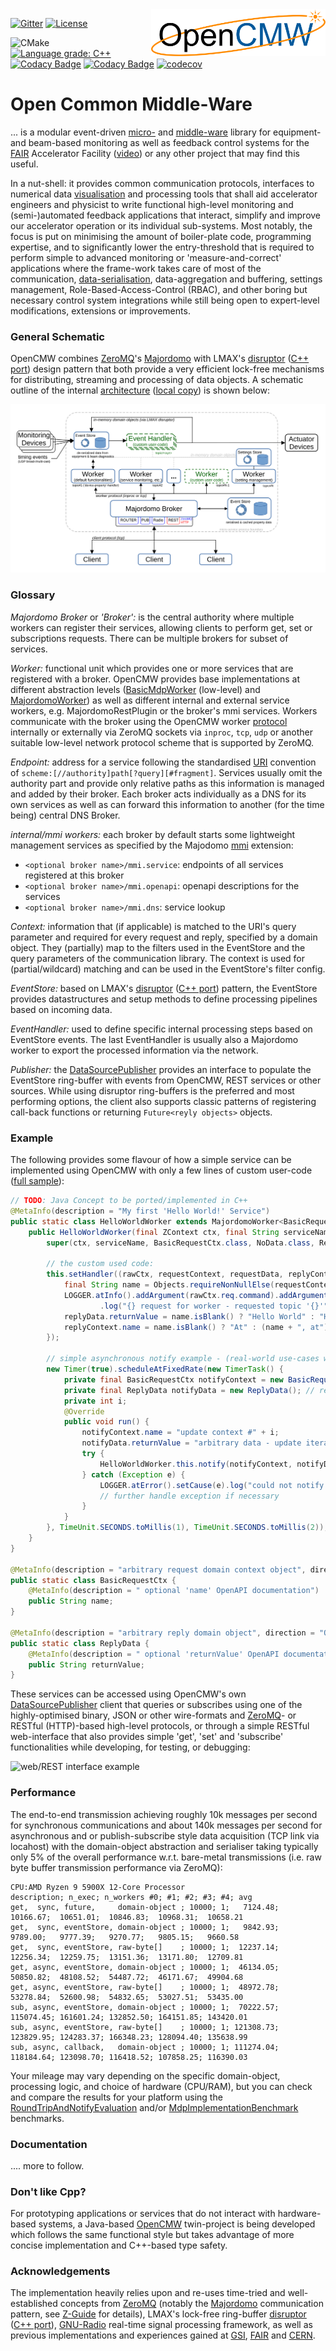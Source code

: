 <picture>
<source srcset="assets/OpenCMW_logo_w.svg" media="(prefers-color-scheme: dark)">
<!--suppress HtmlDeprecatedAttribute -->
<img align="right" src="assets/OpenCMW_logo_b_bg.svg" alt="OpenCMW Logo" height="75">
</picture>

[![Gitter](https://badges.gitter.im/fair-acc/opencmw.svg)](https://gitter.im/fair-acc/opencmw?utm_source=badge&utm_medium=badge&utm_campaign=pr-badge)
[![License](https://img.shields.io/badge/License-LGPL%203.0-blue.svg)](https://opensource.org/licenses/LGPL-3.0)

![CMake](https://github.com/fair-acc/opencmw-cpp/workflows/CMake/badge.svg)
[![Language grade: C++](https://img.shields.io/lgtm/grade/cpp/github/fair-acc/opencmw-cpp)](https://lgtm.com/projects/g/fair-acc/opencmw-cpp/context:cpp)
[![Codacy Badge](https://app.codacy.com/project/badge/Grade/b3f9b8c8730a411a90475dce6fb259d6)](https://www.codacy.com/gh/fair-acc/opencmw-cpp/dashboard?utm_source=github.com&amp;utm_medium=referral&amp;utm_content=fair-acc/opencmw-cpp&amp;utm_campaign=Badge_Grade)
[![Codacy Badge](https://app.codacy.com/project/badge/Coverage/b3f9b8c8730a411a90475dce6fb259d6)](https://www.codacy.com/gh/fair-acc/opencmw-cpp/dashboard?utm_source=github.com&utm_medium=referral&utm_content=fair-acc/opencmw-cpp&utm_campaign=Badge_Coverage)
[![codecov](https://codecov.io/gh/fair-acc/opencmw-cpp/branch/main/graph/badge.svg?token=CKXPO2UQIL)](https://codecov.io/gh/fair-acc/opencmw-cpp)

# Open Common Middle-Ware
... is a modular event-driven [micro-](https://en.wikipedia.org/wiki/Microservices) and [middle-ware](https://en.wikipedia.org/wiki/Middleware#:~:text=Middleware%20is%20a%20computer%20software,described%20as%20%22software%20glue%22.)
library for equipment- and beam-based monitoring as well as feedback control systems for the [FAIR](https://fair-center.eu/) Accelerator Facility ([video](https://www.youtube.com/watch?v=gCHzDR7hdoM))
or any other project that may find this useful.

In a nut-shell: it provides common communication protocols, interfaces to numerical data [visualisation](https://github.com/GSI-CS-CO/chart-fx)
and processing tools that shall aid accelerator engineers and physicist to write functional high-level monitoring and
(semi-)automated feedback applications that interact, simplify and improve our accelerator operation or its individual sub-systems.
Most notably, the focus is put on minimising the amount of boiler-plate code, programming expertise, and to significantly
lower the entry-threshold that is required to perform simple to advanced monitoring or 'measure-and-correct' applications
where the frame-work takes care of most of the communication, [data-serialisation](docs/IoSerialiser.md), data-aggregation
and buffering, settings management, Role-Based-Access-Control (RBAC), and other boring but necessary control system integrations
while still being open to expert-level modifications, extensions or improvements.

### General Schematic
OpenCMW combines [ZeroMQ](https://zeromq.org/)'s [Majordomo](https://rfc.zeromq.org/spec/7/) with LMAX's [disruptor](https://lmax-exchange.github.io/disruptor/) 
([C++ port](https://github.com/Abc-Arbitrage/Disruptor-cpp)) design pattern that both provide a very efficient lock-free mechanisms 
for distributing, streaming and processing of data objects. A schematic outline of the internal [architecture](https://edms.cern.ch/document/2444348/1) 
([local copy](assets/F-CS-SIS-en-B_0006_FAIR_Service_Middle_Ware_V1_0.pdf)) is shown below:

![OpenCMW architectural schematic](./assets/FAIR_microservice_schematic.svg)

### Glossary

*Majordomo Broker* or *'Broker':* is the central authority where multiple workers can register their services, allowing clients to perform get, set or subscriptions requests.
There can be multiple brokers for subset of services.

*Worker:* functional unit which provides one or more services that are registered with a broker. OpenCMW provides base implementations at different abstraction levels ([BasicMdpWorker](BasicMdpWorker.cpp) (low-level) and
[MajordomoWorker](MajordomoWorker.cpp)) as well as different internal and external service workers, e.g. MajordomoRestPlugin or the broker's mmi services. Workers communicate with the broker using the OpenCMW worker [protocol](docs/MajordomoProtocol.md) internally or externally via ZeroMQ sockets via `inproc`, `tcp`, `udp` or another suitable low-level network protocol scheme that is supported by ZeroMQ.

*Endpoint:* address for a service following the standardised [URI](https://tools.ietf.org/html/rfc3986) convention of `scheme:[//authority]path[?query][#fragment]`. Services usually omit the authority part and provide only relative paths as this information is managed and added by their broker.
Each broker acts individually as a DNS for its own services as well as can forward this information to another (for the time being) central DNS Broker.

*internal/mmi workers:* each broker by default starts some lightweight management services as specified by the Majodomo [mmi](https://rfc.zeromq.org/spec/8/) extension:
- `<optional broker name>/mmi.service`: endpoints of all services registered at this broker
- `<optional broker name>/mmi.openapi`: openapi descriptions for the services
- `<optional broker name>/mmi.dns`: service lookup

*Context:* information that (if applicable) is matched to the URI's query parameter and required for every request and reply, specified by a domain object.
They (partially) map to the filters used in the EventStore and the query parameters of the communication library. The context is used for (partial/wildcard) matching and can be used in the EventStore's filter config.

*EventStore:* based on LMAX's [disruptor](https://lmax-exchange.github.io/disruptor/) ([C++ port](https://github.com/Abc-Arbitrage/Disruptor-cpp)) pattern, 
the EventStore provides datastructures and setup methods to define processing pipelines based on incoming data.

*EventHandler:* used to define specific internal processing steps based on EventStore events. The last EventHandler is usually also a Majordomo worker to export the processed information via the network.

*Publisher:* the [DataSourcePublisher](DataSourceExample.cpp) provides an interface to populate the EventStore
ring-buffer with events from OpenCMW, REST services or other sources.
While using disruptor ring-buffers is the preferred and most performing options, the client also supports classic patterns of registering call-back functions or returning `Future<reyly objects>` objects.

### Example
The following provides some flavour of how a simple service can be implemented using OpenCMW with only a few lines of
custom user-code ([full sample](https://github.com/fair-acc/opencmw-java/tree/createReadme/server-rest/src/test/java/io/opencmw/server/rest/samples/BasicSample.java)):

```Java
// TODO: Java Concept to be ported/implemented in C++
@MetaInfo(description = "My first 'Hello World!' Service")
public static class HelloWorldWorker extends MajordomoWorker<BasicRequestCtx, NoData, ReplyData> {
    public HelloWorldWorker(final ZContext ctx, final String serviceName, final RbacRole<?>... rbacRoles) {
        super(ctx, serviceName, BasicRequestCtx.class, NoData.class, ReplyData.class, rbacRoles);

        // the custom used code:
        this.setHandler((rawCtx, requestContext, requestData, replyContext, replyData) -> {
            final String name = Objects.requireNonNullElse(requestContext.name, "");
            LOGGER.atInfo().addArgument(rawCtx.req.command).addArgument(rawCtx.req.topic)
                    .log("{} request for worker - requested topic '{}'");
            replyData.returnValue = name.isBlank() ? "Hello World" : "Hello, " + name + "!";
            replyContext.name = name.isBlank() ? "At" : (name + ", at") + " your service!";
        });

        // simple asynchronous notify example - (real-world use-cases would use another updater than Timer)
        new Timer(true).scheduleAtFixedRate(new TimerTask() {
            private final BasicRequestCtx notifyContext = new BasicRequestCtx(); // re-use to avoid gc
            private final ReplyData notifyData = new ReplyData(); // re-use to avoid gc
            private int i;
            @Override
            public void run() {
                notifyContext.name = "update context #" + i;
                notifyData.returnValue = "arbitrary data - update iteration #" + i++;
                try {
                    HelloWorldWorker.this.notify(notifyContext, notifyData);
                } catch (Exception e) {
                    LOGGER.atError().setCause(e).log("could not notify update");
                    // further handle exception if necessary
                }
            }
        }, TimeUnit.SECONDS.toMillis(1), TimeUnit.SECONDS.toMillis(2));
    }
}

@MetaInfo(description = "arbitrary request domain context object", direction = "IN")
public static class BasicRequestCtx {
    @MetaInfo(description = " optional 'name' OpenAPI documentation")
    public String name;
}

@MetaInfo(description = "arbitrary reply domain object", direction = "OUT")
public static class ReplyData {
    @MetaInfo(description = " optional 'returnValue' OpenAPI documentation", unit = "a string")
    public String returnValue;
}
```

These services can be accessed using OpenCMW's own [DataSourcePublisher](DataSourceExample.cpp)
client that queries or subscribes using one of the highly-optimised binary, JSON or other wire-formats and [ZeroMQ](https://zeromq.org/)-
or RESTful (HTTP)-based high-level protocols, or through a simple RESTful web-interface that also provides simple
'get', 'set' and 'subscribe' functionalities while developing, for testing, or debugging:

![web/REST interface example](docs/BasicExampleSnapshot.png)

[comment]: <> (The basic HTML rendering is based on XXX template engine and can be customised. For more efficient, complex and cross-platform)
[comment]: <> (UI designs it is planned to allow embedding of WebAssembly-based &#40;[WASM]&#40;https://en.wikipedia.org/wiki/WebAssembly&#41;&#41; applications.)

### Performance
The end-to-end transmission achieving roughly 10k messages per second for synchronous communications and
about 140k messages per second for asynchronous and or publish-subscribe style data acquisition (TCP link via locahost)
with the domain-object abstraction and serialiser taking typically only 5% of the overall performance w.r.t. bare-metal
transmissions (i.e. raw byte buffer transmission performance via ZeroMQ):
```
CPU:AMD Ryzen 9 5900X 12-Core Processor
description; n_exec; n_workers #0; #1; #2; #3; #4; avg
get,  sync, future,     domain-object ; 10000; 1;   7124.48;  10166.67;  10651.01;  10846.83;  10968.31;  10658.21
get,  sync, eventStore, domain-object ; 10000; 1;   9842.93;   9789.00;   9777.39;   9270.77;   9805.15;   9660.58
get,  sync, eventStore, raw-byte[]    ; 10000; 1;  12237.14;  12256.34;  12259.75;  13151.36;  13171.80;  12709.81
get, async, eventStore, domain-object ; 10000; 1;  46134.05;  50850.82;  48108.52;  54487.72;  46171.67;  49904.68
get, async, eventStore, raw-byte[]    ; 10000; 1;  48972.78;  53278.84;  52600.98;  54832.65;  53027.51;  53435.00
sub, async, eventStore, domain-object ; 10000; 1;  70222.57; 115074.45; 161601.24; 132852.50; 164151.85; 143420.01
sub, async, eventStore, raw-byte[]    ; 10000; 1; 121308.73; 123829.95; 124283.37; 166348.23; 128094.40; 135638.99
sub, async, callback,   domain-object ; 10000; 1; 111274.04; 118184.64; 123098.70; 116418.52; 107858.25; 116390.03
```
Your mileage may vary depending on the specific domain-object, processing logic, and choice of hardware (CPU/RAM),
but you can check and compare the results for your platform using the [RoundTripAndNotifyEvaluation](RoundTripAndNotifyEvaluation.cpp)
and/or [MdpImplementationBenchmark](MdpImplementationBenchmark.cpp) benchmarks.

### Documentation
.... more to follow.

### Don't like Cpp?
For prototyping applications or services that do not interact with hardware-based systems, a Java-based
[OpenCMW](https://github.com/fair-acc/opencmw-java) twin-project is being developed which follows the same functional style
but takes advantage of more concise implementation and C++-based type safety.

### Acknowledgements
The implementation heavily relies upon and re-uses time-tried and well-established concepts from [ZeroMQ](https://zeromq.org/)
(notably the [Majordomo](https://rfc.zeromq.org/spec/7/) communication pattern, see [Z-Guide](https://zguide.zeromq.org/docs/chapter4/#Service-Oriented-Reliable-Queuing-Majordomo-Pattern)
for details), LMAX's lock-free ring-buffer [disruptor](https://lmax-exchange.github.io/disruptor/) ([C++ port](https://github.com/Abc-Arbitrage/Disruptor-cpp)), [GNU-Radio](https://www.gnuradio.org/)
real-time signal processing framework, as well as previous implementations and
experiences gained at [GSI](https://www.gsi.de/), [FAIR](https://fair-center.eu/) and [CERN](https://home.cern/).

